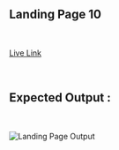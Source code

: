 ## Landing Page 10
<br>

[Live Link]()

<br>


## Expected Output :
<br>

![Landing Page Output](output.png)